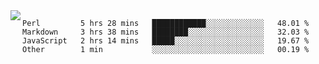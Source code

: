 

<a href="https://github.com/anuraghazra/github-readme-stats">
  <img align="left" src="https://github-readme-stats.vercel.app/api?username=kfly8&count_private=true&show_icons=true&theme=calm" />
</a>


<!--START_SECTION:waka-->
```text
Perl         5 hrs 28 mins   ████████████░░░░░░░░░░░░░   48.01 % 
Markdown     3 hrs 38 mins   ████████░░░░░░░░░░░░░░░░░   32.03 % 
JavaScript   2 hrs 14 mins   █████░░░░░░░░░░░░░░░░░░░░   19.67 % 
Other        1 min           ░░░░░░░░░░░░░░░░░░░░░░░░░   00.19 % 
```
<!--END_SECTION:waka-->

